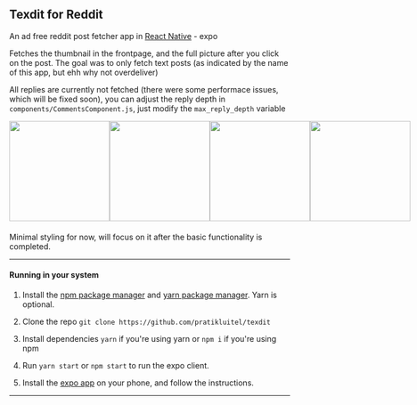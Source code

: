 ## Texdit for Reddit

An ad free reddit post fetcher app in [React Native](https://reactnative.dev/) - expo

Fetches the thumbnail in the frontpage, and the full picture after you click on the post. The goal was to only fetch text posts (as indicated by the name of this app, but ehh why not overdeliver)

All replies are currently not fetched (there were some performace issues, which will be fixed soon), you can adjust the reply depth in `components/CommentsComponent.js`, just modify the `max_reply_depth` variable

<div style="display: flex;justify-content: space-between; margin-bottom:20px">
    <img src='https://i.redd.it/8mln5vo9sbe51.png' width=180 />
    <img src='https://i.redd.it/hsin4swirbe51.png' width=180 />
    <img src='https://i.redd.it/i5ykdubns6d51.png' width=180 />
    <img src='https://i.redd.it/s857gc1sg1e51.png' width=180 />
</div>

Minimal styling for now, will focus on it after the basic functionality is completed.

---

#### Running in your system

1. Install the [npm package manager](https://www.npmjs.com/) and [yarn package manager](https://yarnpkg.com/). Yarn is optional.

2. Clone the repo
   `git clone https://github.com/pratikluitel/texdit`

3. Install dependencies
   `yarn` if you're using yarn or
   `npm i` if you're using npm

4. Run `yarn start` or `npm start` to run the expo client.

5. Install the [expo app](https://expo.io/tools#client) on your phone, and follow the instructions.

---
